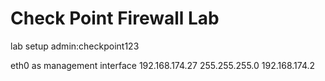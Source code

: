 # Check Point Firewall Lab
 
lab setup
admin:checkpoint123

eth0 as management interface
192.168.174.27
255.255.255.0
192.168.174.2

